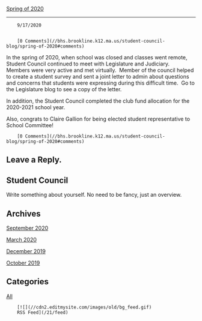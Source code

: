 [Spring of 2020](//bhs.brookline.k12.ma.us/student-council-blog/spring-of-2020)

			
------------------------------------------------------------------------------------

		9/17/2020
	

		[0 Comments](//bhs.brookline.k12.ma.us/student-council-blog/spring-of-2020#comments)
	

In the spring of 2020, when school was closed and classes went remote, Student Council continued to meet with Legislature and Judiciary.  Members were very active and met virtually.  Member of the council helped to create a student survey and sent a joint letter to admin about questions and concerns that students were expressing during this difficult time.  Go to the Legislature blog to see a copy of the letter.    
  
In addition, the Student Council completed the club fund allocation for the 2020-2021 school year.  
  
Also, congrats to Claire Gallion for being elected student representative to School Committee!  

		[0 Comments](//bhs.brookline.k12.ma.us/student-council-blog/spring-of-2020#comments)
	

  
  
  

Leave a Reply.
--------------

Student Council
---------------

Write something about yourself. No need to be fancy, just an overview.

Archives
--------

[September 2020](/student-council-blog/archives/09-2020)
		  
[March 2020](/student-council-blog/archives/03-2020)
		  
[December 2019](/student-council-blog/archives/12-2019)
		  
[October 2019](/student-council-blog/archives/10-2019)
		  

Categories
----------

[All](/student-council-blog/category/all)
	  

	
		[![](//cdn2.editmysite.com/images/old/bg_feed.gif)
		RSS Feed](/21/feed)